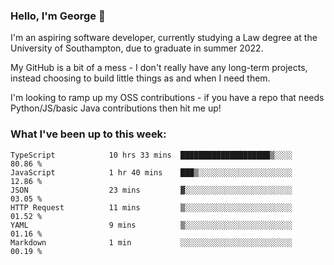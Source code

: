 ### Hello, I'm George 👋

I'm an aspiring software developer, currently studying a Law degree at the University of Southampton, due to graduate in summer 2022. 

My GitHub is a bit of a mess - I don't really have any long-term projects, instead choosing to build little things as and when I need them.

I'm looking to ramp up my OSS contributions - if you have a repo that needs Python/JS/basic Java contributions then hit me up!

<!--
**georgegebbett/georgegebbett** is a ✨ _special_ ✨ repository because its `README.md` (this file) appears on your GitHub profile.

Here are some ideas to get you started:

- 🔭 I’m currently working on ...
- 🌱 I’m currently learning ...
- 👯 I’m looking to collaborate on ...
- 🤔 I’m looking for help with ...
- 💬 Ask me about ...
- 📫 How to reach me: ...
- 😄 Pronouns: ...
- ⚡ Fun fact: ...
-->

### What I've been up to this week:
<!--START_SECTION:waka-->

```text
TypeScript            10 hrs 33 mins  ████████████████████▒░░░░   80.86 %
JavaScript            1 hr 40 mins    ███▒░░░░░░░░░░░░░░░░░░░░░   12.86 %
JSON                  23 mins         ▓░░░░░░░░░░░░░░░░░░░░░░░░   03.05 %
HTTP Request          11 mins         ▒░░░░░░░░░░░░░░░░░░░░░░░░   01.52 %
YAML                  9 mins          ▒░░░░░░░░░░░░░░░░░░░░░░░░   01.16 %
Markdown              1 min           ░░░░░░░░░░░░░░░░░░░░░░░░░   00.19 %
```

<!--END_SECTION:waka-->
